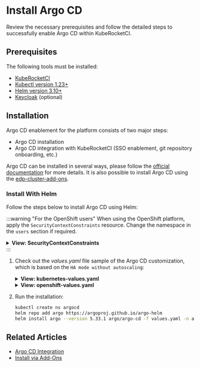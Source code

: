 # Install Argo CD

Review the necessary prerequisites and follow the detailed steps to successfully enable Argo CD within KubeRocketCI.

## Prerequisites

The following tools must be installed:

* [KubeRocketCI](./install-kuberocketci.mdx)
* [Kubectl version 1.23+](https://kubernetes.io/docs/tasks/tools/)
* [Helm version 3.10+](https://github.com/helm/helm/releases)
* [Keycloak](./advanced-installation/keycloak.md) (optional)

## Installation

Argo CD enablement for the platform consists of two major steps:

* Argo CD installation
* Argo CD integration with KubeRocketCI (SSO enablement, git repository onboarding, etc.)

Argo CD can be installed in several ways, please follow the [official documentation](https://argo-cd.readthedocs.io/en/stable/operator-manual/installation/) for more details. It is also possible to install Argo CD using the [edp-cluster-add-ons](https://github.com/epam/edp-cluster-add-ons).

### Install With Helm

Follow the steps below to install Argo CD using Helm:

:::warning "For the OpenShift users"
  When using the OpenShift platform, apply the `SecurityContextConstraints` resource. Change the namespace in the `users` section if required.

  <details>
  <summary><b>View: SecurityContextConstraints</b></summary>

    ```yaml
    allowHostDirVolumePlugin: false
    allowHostIPC: false
    allowHostNetwork: false
    allowHostPID: false
    allowHostPorts: false
    allowPrivilegeEscalation: true
    allowPrivilegedContainer: false
    allowedCapabilities: null
    apiVersion: security.openshift.io/v1
    allowedFlexVolumes: []
    defaultAddCapabilities: []
    fsGroup:
      type: MustRunAs
      ranges:
        - min: 99
          max: 65543
    groups: []
    kind: SecurityContextConstraints
    metadata:
      annotations:
          "helm.sh/hook": "pre-install"
      name: argo-redis-ha
    priority: 1
    readOnlyRootFilesystem: false
    requiredDropCapabilities:
    - KILL
    - MKNOD
    - SETUID
    - SETGID
    runAsUser:
      type: MustRunAsRange
      uidRangeMin: 1
      uidRangeMax: 65543
    seLinuxContext:
      type: MustRunAs
    supplementalGroups:
      type: RunAsAny
    seccompProfiles:
      - '*'
    users:
    - system:serviceaccount:argocd:argo-redis-ha
    - system:serviceaccount:argocd:argo-redis-ha-haproxy
    - system:serviceaccount:argocd:argocd-notifications-controller
    - system:serviceaccount:argocd:argo-argocd-repo-server
    - system:serviceaccount:argocd:argocd-server
    volumes:
    - configMap
    - downwardAPI
    - emptyDir
    - persistentVolumeClaim
    - projected
    - secret
    ```
  </details>
:::

1. Check out the _values.yaml_ file sample of the Argo CD customization, which is based on the `HA mode without autoscaling`:

    <details>
    <summary><b>View: kubernetes-values.yaml</b></summary>

      ```yaml
      redis-ha:
        enabled: true

      controller:
        enableStatefulSet: true

      server:
        replicas: 2
        extraArgs:
          - "--insecure"
        env:
          - name: ARGOCD_API_SERVER_REPLICAS
            value: '2'
        ingress:
          enabled: true
          hosts:
            - "argocd.<Values.global.dnsWildCard>"

        rbacConfig:
          # users may be still be able to login,
          # but will see no apps, projects, etc...
          policy.default: ''
          scopes: '[groups]'
          policy.csv: |
            # default global admins
            g, ArgoCDAdmins, role:admin

      repoServer:
        replicas: 2

      # Deploy without sso
      dex:
        enabled: false

      # Disabled for multitenancy env with single instance deployment
      applicationSet:
        enabled: false
      ```

    </details>

    <details>
    <summary><b>View: openshift-values.yaml</b></summary>

      ```yaml
      redis-ha:
        enabled: true

      controller:
        enableStatefulSet: true

      server:
        replicas: 2
        extraArgs:
          - "--insecure"
        env:
          - name: ARGOCD_API_SERVER_REPLICAS
            value: '2'
        route:
          enabled: true
          hostname: "argocd.<.Values.global.dnsWildCard>"
          termination_type: edge
          termination_policy: Redirect

        rbacConfig:
          # users may be still be able to login,
          # but will see no apps, projects, etc...
          policy.default: ''
          scopes: '[groups]'
          policy.csv: |
            # default global admins
            g, ArgoCDAdmins, role:admin

      repoServer:
        replicas: 2

      # Deploy without sso
      dex:
        enabled: false

      # Disabled for multitenancy env with single instance deployment
      applicationSet:
        enabled: false
      ```

    </details>

2. Run the installation:

    ```bash
    kubectl create ns argocd
    helm repo add argo https://argoproj.github.io/argo-helm
    helm install argo --version 5.33.1 argo/argo-cd -f values.yaml -n argocd
    ```

## Related Articles

* [Argo CD Integration](argocd-integration.md)
* [Install via Add-Ons](add-ons-overview.md)
